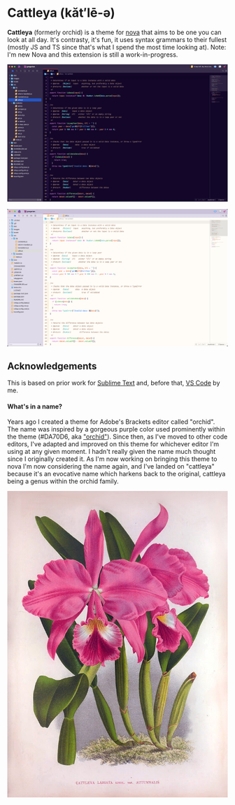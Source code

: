 # Cattleya (kăt′lē-ə)

**Cattleya** (formerly orchid) is a theme for [nova](https://nova.app) that aims to be one you can look at all day. It's contrasty, it's fun, it uses syntax grammars to their fullest (mostly JS and TS since that's what I spend the most time looking at). Note: I'm new Nova and this extension is still a work-in-progress.

![screenshot-dark](https://raw.githubusercontent.com/patrickfatrick/cattleya-theme-nova/main/cattleya.novaextension/Images/extension/dark.png)

![screenshot-light](https://raw.githubusercontent.com/patrickfatrick/cattleya-theme-nova/main/cattleya.novaextension/Images/extension/light.png)

## Acknowledgements

This is based on prior work for [Sublime Text](https://github.com/patrickfatrick/orchid-theme-sublime) and, before that, [VS Code](https://github.com/patrickfatrick/orchid-vscode-colorizer) by me.

#### What's in a name?

Years ago I created a theme for Adobe's Brackets editor called "orchid". The name was inspired by a gorgeous purple color used prominently within the theme (#DA70D6, aka ["orchid"](https://en.wikipedia.org/wiki/Orchid_(color))). Since then, as I've moved to other code editors, I've adapted and improved on this theme for whichever editor I'm using at any given moment. I hadn't really given the name much thought since I originally created it. As I'm now working on bringing this theme to nova I'm now considering the name again, and I've landed on "cattleya" because it's an evocative name which harkens back to the original, cattleya being a genus within the orchid family.

![cattleya](https://raw.githubusercontent.com/patrickfatrick/cattleya-theme-nova/main/cattleya.novaextension/Images/extension/cattleya.png)
